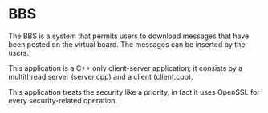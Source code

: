 # BBS
The BBS is a system that permits users to download messages that have been posted on the virtual board.
The messages can be inserted by the users.

This application is a C++ only client-server application; it consists by a multithread server (server.cpp) and a client (client.cpp).

This application treats the security like a priority, in fact it uses OpenSSL for every security-related operation.